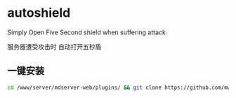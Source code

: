 # autoshield

Simply Open Five Second shield when suffering attack.

服务器遭受攻击时 自动打开五秒盾

## 一键安装

```bash
cd /www/server/mdserver-web/plugins/ && git clone https://github.com/mw-plugin/autoshield && cd autoshield && bash install.sh install
```
